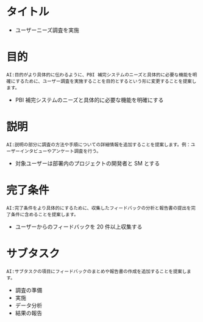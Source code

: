 # タイトル
- ユーザーニーズ調査を実施
# 目的
`AI:目的がより具体的に伝わるように、PBI 補完システムのニーズと具体的に必要な機能を明確にするために、ユーザー調査を実施することを目的とするという形に変更することを提案します。`

- PBI 補完システムのニーズと具体的に必要な機能を明確にする
# 説明
`AI:説明の部分に調査の方法や手順についての詳細情報を追加することを提案します。例：ユーザーインタビューやアンケート調査を行う。`

- 対象ユーザーは部署内のプロジェクトの開発者と SM とする
# 完了条件
`AI:完了条件をより具体的にするために、収集したフィードバックの分析と報告書の提出を完了条件に含めることを提案します。`

- ユーザーからのフィードバックを 20 件以上収集する
# サブタスク
`AI:サブタスクの項目にフィードバックのまとめや報告書の作成を追加することを提案します。`

- 調査の準備
- 実施
- データ分析
- 結果の報告